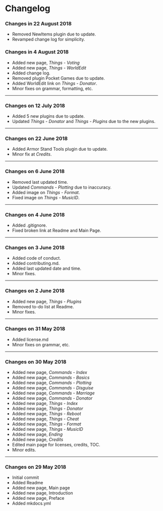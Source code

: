 # Changelog

### Changes in 22 August 2018

- Removed NewItems plugin due to update.
- Revamped change log for simplicity.

### Changes in 4 August 2018
- Added new page, *Things - Voting*
- Added new page, *Things - WorldEdit*
- Added change log.
- Removed plugin Pocket Games due to update.
- Added WorldEdit link on *Things - Donator*.
- Minor fixes on grammar, formatting, etc.

---

### Changes on 12 July 2018
- Added 5 new plugins due to update.
- Updated *Things - Donator* and *Things - Plugins* due to the new plugins.

---

### Changes on 22 June 2018
- Added Armor Stand Tools plugin due to update.
- Minor fix at *Credits*.

---

### Changes on 6 June 2018
- Removed last updated time.
- Updated *Commands - Plotting* due to inaccuracy.
- Added image on *Things - Format*.
- Fixed image on *Things - MusicID*.

---

### Changes on 4 June 2018
- Added .gitignore.
- Fixed broken link at Readme and Main Page.

---

### Changes on 3 June 2018
- Added code of conduct.
- Added contributing.md.
- Added last updated date and time.
- Minor fixes.

---

### Changes on 2 June 2018
- Added new page, *Things - Plugins*
- Removed to-do list at Readme.
- Minor fixes.

---

### Changes on 31 May 2018

- Added license.md
- Minor fixes on grammar, etc.

---

### Changes on 30 May 2018

- Added new page, *Commands - Index*
- Added new page, *Commands - Basics*
- Added new page, *Commands - Plotting*
- Added new page, *Commands - Disguise*
- Added new page, *Commands - Marriage*
- Added new page, *Commands - Donator*
- Added new page, *Things - Index*
- Added new page, *Things - Donator*
- Added new page, *Things - Reboot*
- Added new page, *Things - Cheat*
- Added new page, *Things - Format*
- Added new page, *Things - MusicID*
- Added new page, *Ending*
- Added new page, *Credits*
- Edited main page for licenses, credits, TOC.
- Minor edits.

---

### Changes on 29 May 2018

- Initial commit
- Added Readme
- Added new page, Main page
- Added new page, Introduction
- Added new page, Preface
- Added mkdocs.yml
